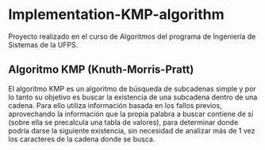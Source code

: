 # Implementation-KMP-algorithm
Proyecto realizado en el curso de Algoritmos del programa de Ingeniería de Sistemas de la UFPS. 

## Algoritmo KMP (Knuth-Morris-Pratt)
El algoritmo KMP es un algoritmo de búsqueda de subcadenas simple y por lo tanto su objetivo es 
buscar la existencia de una subcadena dentro de una cadena. Para ello utiliza información basada 
en los fallos previos, aprovechando la información que la propia palabra a buscar contiene de sí 
(sobre ella se precalcula una tabla de valores), para determinar donde podría darse la siguiente 
existencia, sin necesidad de analizar más de 1 vez los caracteres de la cadena donde se busca.
